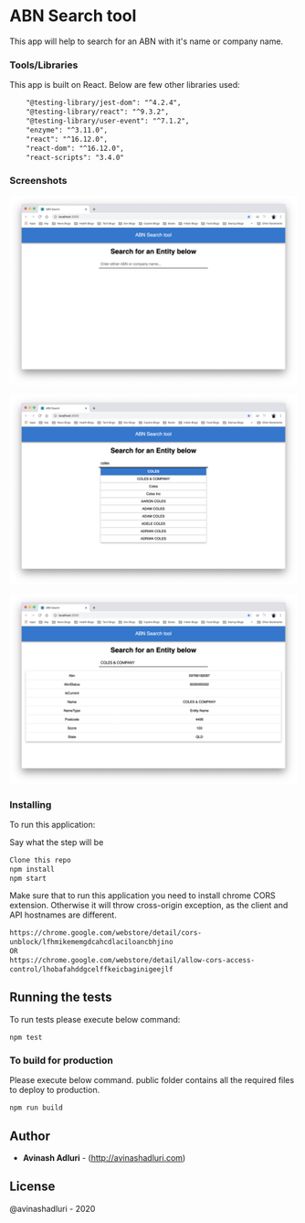 # ABN Search tool

This app will help to search for an ABN with it's name or company name.

### Tools/Libraries

This app is built on React. Below are few other libraries used:

```
    "@testing-library/jest-dom": "^4.2.4",
    "@testing-library/react": "^9.3.2",
    "@testing-library/user-event": "^7.1.2",
    "enzyme": "^3.11.0",
    "react": "^16.12.0",
    "react-dom": "^16.12.0",
    "react-scripts": "3.4.0"

```
### Screenshots

![Home](https://raw.githubusercontent.com/avinashadluri/abnsearch/master/public/Home.png)


![Suggestions](https://raw.githubusercontent.com/avinashadluri/abnsearch/master/public/Suggestions.png)


![Results](https://raw.githubusercontent.com/avinashadluri/abnsearch/master/public/Results.png)


### Installing

To run this application:

Say what the step will be

```
Clone this repo
npm install
npm start
```

Make sure that to run this application you need to install chrome CORS extension. Otherwise it will throw cross-origin exception, as the client and API hostnames are different.

```
https://chrome.google.com/webstore/detail/cors-unblock/lfhmikememgdcahcdlaciloancbhjino
OR
https://chrome.google.com/webstore/detail/allow-cors-access-control/lhobafahddgcelffkeicbaginigeejlf
```

## Running the tests

To run tests please execute below command:

```
npm test
```

### To build for production

Please execute below command. public folder contains all the required files to deploy to production.

```
npm run build
``` 

## Author

* **Avinash Adluri** - (http://avinashadluri.com)
 

## License

@avinashadluri - 2020
 
